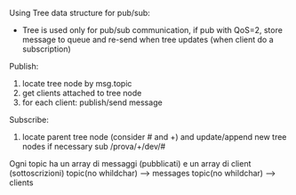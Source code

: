 Using Tree data structure for pub/sub:

- Tree is used only for pub/sub communication, if pub with QoS=2, store message to queue 
  and re-send when tree updates (when client do a subscription)

Publish:
1. locate tree node by msg.topic
2. get clients attached to tree node
3. for each client: publish/send message

Subscribe:
1. locate parent tree node (consider # and +) and update/append new tree nodes if necessary
sub /prova/+/dev/#

Ogni topic ha un array di messaggi (pubblicati) e un array di client (sottoscrizioni)
topic(no whildchar) --> messages
topic(no whildchar) --> clients
